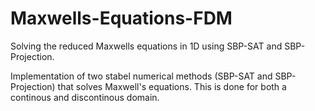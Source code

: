 # Maxwells-Equations-FDM
Solving the reduced Maxwells equations in 1D using SBP-SAT and SBP-Projection.


Implementation of two stabel numerical methods (SBP-SAT and SBP-Projection) that solves Maxwell's equations. This is done for both a continous and discontinous domain.

